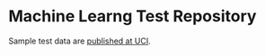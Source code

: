 # Machine Learng Test Repository
Sample test data are [published at UCI](http://archive.ics.uci.edu/ml/).
